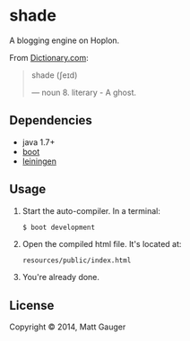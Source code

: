 # shade

A blogging engine on Hoplon.

From [Dictionary.com](http://dictionary.reference.com/browse/shade):

> shade  (ʃeɪd) 
> 
> — noun
> 8. literary - A ghost.

## Dependencies

- java 1.7+
- [boot][1]
- [leiningen][2]

## Usage

1. Start the auto-compiler. In a terminal:

    ```bash
    $ boot development
    ```

2. Open the compiled html file. It's located at:

    ```
    resources/public/index.html
    ```

3. You're already done.

## License

Copyright © 2014, Matt Gauger

[1]: https://github.com/tailrecursion/boot
[2]: https://github.com/technomancy/leiningen
